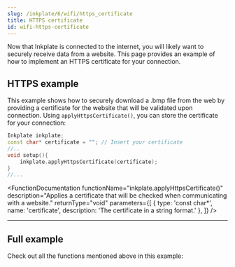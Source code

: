 ```yaml
---  
slug: /inkplate/6/wifi/https_certificate  
title: HTTPS certificate  
id: wifi-https-certificate  
---
```


Now that Inkplate is connected to the internet, you will likely want to securely receive data from a website. This page provides an example of how to implement an HTTPS certificate for your connection.

## HTTPS example
This example shows how to securely download a .bmp file from the web by providing a certificate for the website that will be validated upon connection. Using `applyHttpsCertificate()`, you can store the certificate for your connection:

```cpp
Inkplate inkplate;
const char* certificate = ""; // Insert your certificate
//..
void setup(){
    inkplate.applyHttpsCertificate(certificate);
}
//...
```

<FunctionDocumentation
  functionName="inkplate.applyHttpsCertificate()"
  description="Applies a certificate that will be checked when communicating with a website."
  returnType="void"
  parameters={[ 
    { type: 'const char*', name: 'certificate', description: 'The certificate in a string format.' },
  ]}
/>

---

## Full example
Check out all the functions mentioned above in this example:

<QuickLink 
  title="Inkplate6_HTTPS_With_Certificate.ino" 
  description="This example shows how you can securely download a .bmp file (image) from the web by providing a certificate for the website that will be validated upon connection and display that image on the e-paper display."
  url="https://github.com/SolderedElectronics/Inkplate-Arduino-library/blob/master/examples/Inkplate6/Advanced/WEB_WiFi/Inkplate6_HTTPS_With_Certificate/Inkplate6_HTTPS_With_Certificate.ino" 
/>